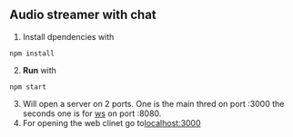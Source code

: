 
## Audio streamer with chat

1. Install dpendencies with 

```console
npm install
```

2. **Run** with 

```console
npm start
```

3. Will open a server on 2 ports. One is the main thred on port :3000 the seconds one is for [ws](https://github.com/websockets/ws) on port :8080.
4. For opening the web clinet go to[localhost:3000](localhost:3000)

